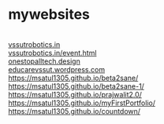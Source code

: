 # mywebsites
<br>
<a href="http://www.vssutrobotics.in">vssutrobotics.in</a>
<br>
<a href="http://www.vssutrobotics.in/event.html">
vssutrobotics.in/event.html
</a>
<br>
<a href="http://www.onestopalltech.design">
onestopalltech.design
  </a>
<br>
<a href="http://www.educarevssut.wordpress.com">
educarevssut.wordpress.com
</a>
<br>
<a href="https://msatul1305.github.io/beta2sane">
 https://msatul1305.github.io/beta2sane/
   </a>
<br>
<a href="https://msatul1305.github.io/beta2sane-1/">
https://msatul1305.github.io/beta2sane-1/
    </a>
<br>
<a href="https://msatul1305.github.io/prajwalit2.0/">
 https://msatul1305.github.io/prajwalit2.0/
  </a>
<br>
<a href="https://msatul1305.github.io/myFirstPortfolio/">
https://msatul1305.github.io/myFirstPortfolio/
  
  
  
  </a>
  <br>
<a href="https://msatul1305.github.io/myFirstPortfolio/">
https://msatul1305.github.io/countdown/  </a>
<br>
<a href="">
